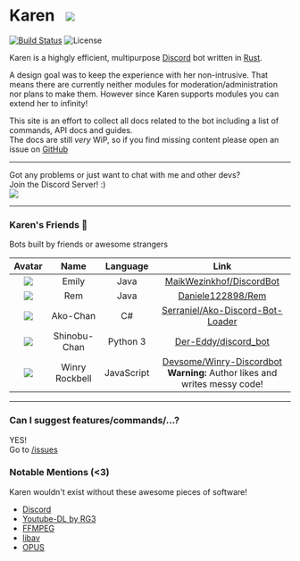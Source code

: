 # Karen &nbsp; ![](http://i.imgur.com/8hpM9GT.png)
[![Build Status](https://travis-ci.org/sn0w/Karen.svg?branch=master)](https://travis-ci.org/sn0w/Karen)
![License](https://img.shields.io/github/license/sn0w/karen.svg)

Karen is a highgly efficient, multipurpose [Discord](https://discordapp.com/) bot written in [Rust](http://rust-lang.org/).<br>

A design goal was to keep the experience with her non-intrusive.
That means there are currently neither modules for moderation/administration nor plans to make them.
However since Karen supports modules you can extend her to infinity!

This site is an effort to collect all docs related to the bot including a list of commands, API docs and guides.<br>
The docs are still *very* WiP, so if you find missing content please open an issue on [GitHub](http://github.com/sn0w/karen)

<hr/>

Got any problems or just want to chat with me and other devs?<br>
Join the Discord Server! :)<br>
[![](https://discordapp.com/api/guilds/180818466847064065/widget.png)](https://discord.gg/5SjDr3G)

<hr/>

### Karen's Friends :tada:
Bots built by friends or awesome strangers

|Avatar|Name|Language|Link|
|:-:|:-:|:-:|:-:|
|![](http://i.imgur.com/SrgZI3g.png)|Emily|Java|[MaikWezinkhof/DiscordBot](https://github.com/MaikWezinkhof/DiscordBot)
|![](http://i.imgur.com/7KiL7oG.png)|Rem|Java|[Daniele122898/Rem](https://github.com/Daniele122898/Rem)
|![](http://i.imgur.com/PNcNRfM.png)|Ako-Chan|C#|[Serraniel/Ako-Discord-Bot-Loader](https://github.com/Serraniel/Ako-Discord-Bot-Loader)
|![](http://i.imgur.com/Tb0FZoZ.png)|Shinobu-Chan|Python 3|[Der-Eddy/discord_bot](https://github.com/Der-Eddy/discord_bot)
|![](http://i.imgur.com/vBnv5u2.png)|Winry Rockbell|JavaScript|[Devsome/Winry-Discordbot](https://github.com/Devsome/EliteBot) <br> **Warning:** Author likes and writes messy code!

<hr/>

### Can I suggest features/commands/...?
YES!<br>
Go to [/issues](https://github.com/sn0w/karen/issues)

### Notable Mentions (<3)
Karen wouldn't exist without these awesome pieces of software!

- [Discord](http://discordapp.com)
- [Youtube-DL by RG3](https://github.com/rg3/youtube-dl/)
- [FFMPEG](http://ffmpeg.org/)
- [libav](https://libav.org/)
- [OPUS](https://opus-codec.org/)
